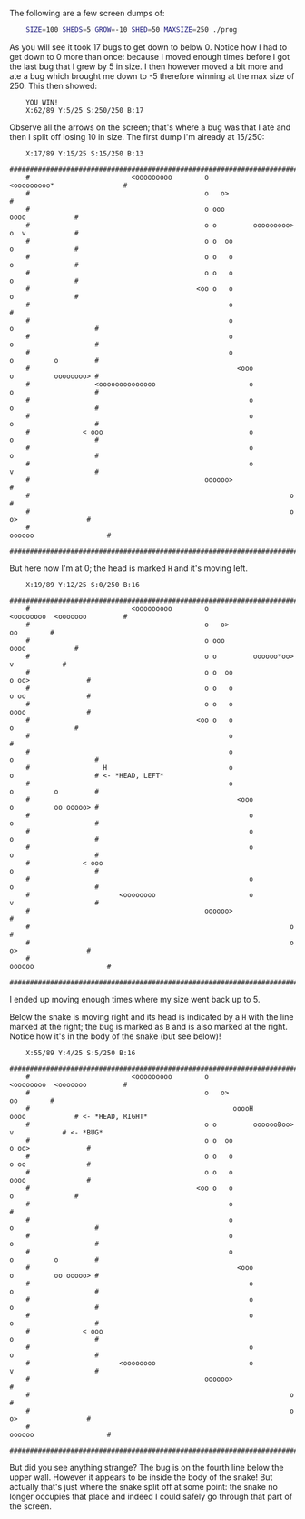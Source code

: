 The following are a few screen dumps of:

```sh
    SIZE=100 SHEDS=5 GROW=-10 SHED=50 MAXSIZE=250 ./prog
```

As you will see it took 17 bugs to get down to below 0. Notice how I had to get
down to 0 more than once: because I moved enough times before I got the last
bug that I grew by 5 in size. I then however moved a bit more and ate a bug
which brought me down to -5 therefore winning at the max size of 250. This then
showed:

```
    YOU WIN!
    X:62/89 Y:5/25 S:250/250 B:17
```

Observe all the arrows on the screen; that's where a bug was that I ate and
then I split off losing 10 in size. The first dump I'm already at 15/250:

```
    X:17/89 Y:15/25 S:15/250 B:13
    ##########################################################################################
    #                         <ooooooooo        o                <ooooooooo*                 #
    #                                           o   o>                                       #
    #                                           o ooo                        oooo            #
    #                                           o o         ooooooooo>       o  v            #
    #                                           o o  oo                      o               #
    #                                           o o   o                      o               #
    #                                           o o   o                      o               #
    #                                         <oo o   o                      o               #
    #                                                 o                                      #
    #                                                 o                 o                    #
    #                                                 o                 o                    #
    #                                                 o                 o          o         #
    #                                                   <ooo            o          oooooooo> #
    #                <oooooooooooooo                       o            o                    #
    #                                                      o            o                    #
    #                                                      o            o                    #
    #             < ooo                                    o            o                    #
    #                                                      o            o                    #
    #                                                      o            v                    #
    #                                           oooooo>                                      #
    #                                                                o                       #
    #                                                                o    o>                 #
    #                                                                oooooo                  #
    ##########################################################################################
```

But here now I'm at 0; the head is marked `H` and it's moving left.

```
    X:19/89 Y:12/25 S:0/250 B:16
    ##########################################################################################
    #                         <ooooooooo        o                <oooooooo  <ooooooo         #
    #                                           o   o>                             oo        #
    #                                           o ooo                        oooo            #
    #                                           o o         oooooo*oo>          v            #
    #                                           o o  oo                   o oo>              #
    #                                           o o   o                   o oo               #
    #                                           o o   o                   oooo               #
    #                                         <oo o   o                      o               #
    #                                                 o                                      #
    #                                                 o                 o                    #
    #                  H                              o                 o                    # <- *HEAD, LEFT*
    #                                                 o                 o          o         #
    #                                                   <ooo            o          oo ooooo> #
    #                                                      o            o                    #
    #                                                      o            o                    #
    #                                                      o            o                    #
    #             < ooo                                                 o                    #
    #                                                      o            o                    #
    #                      <oooooooo                       o            v                    #
    #                                           oooooo>                                      #
    #                                                                o                       #
    #                                                                o    o>                 #
    #                                                                oooooo                  #
    ##########################################################################################
```

I ended up moving enough times where my size went back up to 5.

Below the snake is moving right and its head is indicated by a `H` with the line
marked at the right; the bug is marked as `B` and is also marked at the right.
Notice how it's in the body of the snake (but see below)!

```
    X:55/89 Y:4/25 S:5/250 B:16
    ##########################################################################################
    #                         <ooooooooo        o                <oooooooo  <ooooooo         #
    #                                           o   o>                             oo        #
    #                                                  ooooH                 oooo            # <- *HEAD, RIGHT*
    #                                           o o         ooooooBoo>          v            # <- *BUG*
    #                                           o o  oo                   o oo>              #
    #                                           o o   o                   o oo               #
    #                                           o o   o                   oooo               #
    #                                         <oo o   o                      o               #
    #                                                 o                                      #
    #                                                 o                 o                    #
    #                                                 o                 o                    #
    #                                                 o                 o          o         #
    #                                                   <ooo            o          oo ooooo> #
    #                                                      o            o                    #
    #                                                      o            o                    #
    #                                                      o            o                    #
    #             < ooo                                                 o                    #
    #                                                      o            o                    #
    #                      <oooooooo                       o            v                    #
    #                                           oooooo>                                      #
    #                                                                o                       #
    #                                                                o    o>                 #
    #                                                                oooooo                  #
    ##########################################################################################
```

But did you see anything strange? The bug is on the fourth line below the upper wall.
However it appears to be inside the body of the snake! But actually that's just where
the snake split off at some point: the snake no longer occupies that place and indeed I
could safely go through that part of the screen.


<!--

    Copyright © 1984-2024 by Landon Curt Noll. All Rights Reserved.

    You are free to share and adapt this file under the terms of this license:

	Creative Commons Attribution-ShareAlike 4.0 International (CC BY-SA 4.0)

    For more information, see:

	https://creativecommons.org/licenses/by-sa/4.0/

-->
